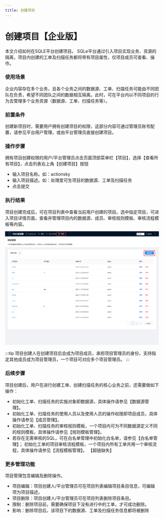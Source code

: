 ```yaml
---
title: 创建项目
---
```

# 创建项目【企业版】

本文介绍如何在SQLE平台创建项目。
SQLe平台通过引入项目实现业务、资源的隔离，项目内创建的工单及扫描任务都将带有项目属性，仅项目成员可查看、操作。

### 使用场景
企业内容存在多个业务，且各个业务之间的数据源、工单、扫描任务可能由不同团队在负责，希望不同团队之间的数据相互隔离。此时，可在平台内以不同项目的行为去管理多个业务资源（数据源、工单、扫描任务等）。

### 前置条件
创建新项目时，需要用户拥有创建项目的权限，这部分内容可通过管理员账号配置，请参见平台用户管理，或由平台管理员直接创建项目。

### 操作步骤
拥有项目创建权限的用户/平台管理员点击页面顶部菜单栏【项目】，选择【查看所有项目】，点击列表右上角【创建项目】按钮

* 输入项目名称。如：actionsky
* 输入项目描述。如：处理爱可生项目的数据源、工单及扫描任务
* 点击提交

### 执行结果
项目创建完成后，可在项目列表中查看当前用户创建的项目。选中指定项目，可进入项目详情页面，查看并管理项目内的数据源、成员、审核规则模板、审核流程模板等内容。

![项目列表](./img/project-list.png)

:::tip
项目创建人在创建项目后会成为项目成员，承担项目管理员的身份，支持指定其他成员成为项目管理员，一个项目可对应多个项目管理员。
:::

### 后续步骤
项目创建后，用户在进行创建工单、创建扫描任务的核心业务之前，还需要做如下操作： 
* 初始化工单、扫描任务的实施对象即数据源，具体操作请参见【数据源管理】。
* 初始化工单、扫描任务的使用人员以及使用人员的操作权限即项目成员，具体操作请参见【成员管理】。
* 初始化工单、扫描任务的审核规则模板，一个项目内可为不同数据源定义不同的规则模板，具体操作请参见【规则模板管理】。
* 若存在无需审核的SQL，可在白名单管理中初始化白名单，请参见【白名单管理】；
初始化工单的项目审核流程模板，一个项目内所有工单共用一个审核流程，具体操作请参见【流程模板管理】。
【超链缺失】

### 更多管理功能
项目管理包含编辑及删除操作。
* 项目编辑：项目创建人/平台管理员可在项目列表编辑项目条目信息，可编辑项为项目描述。
* 项目删除：项目创建人/平台管理员可在项目列表删除项目条目。
* 限制：删除项目前，需要确保项目下没有进行中的工单，才可成功删除。
* 影响：删除项目后，该项目下的数据源、工单及扫描任务信息都将被删除




